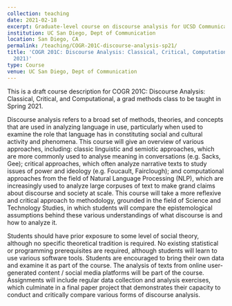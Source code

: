 ```yaml
---
collection: teaching
date: 2021-02-18
excerpt: Graduate-level course on discourse analysis for UCSD Communication
institution: UC San Diego, Dept of Communication
location: San Diego, CA
permalink: /teaching/COGR-201C-discourse-analysis-sp21/
title: 'COGR 201C: Discourse Analysis: Classical, Critical, Computational (Spring
  2021)'
type: Course
venue: UC San Diego, Dept of Communication
---
```


This is a draft course description for COGR 201C: Discourse Analysis: Classical, Critical, and Computational, a grad methods class to be taught in Spring 2021.

Discourse analysis refers to a broad set of methods, theories, and concepts that are used in analyzing language in use, particularly when used to examine the role that language has in constituting social and cultural activity and phenomena. This course will give an overview of various approaches, including: classic linguistic and semiotic approaches, which are more commonly used to analyse meaning in conversations (e.g. Sacks, Gee); critical approaches, which often analyze narrative texts to study issues of power and ideology (e.g. Foucault, Fairclough); and computational approaches from the field of Natural Language Processing (NLP), which are increasingly used to analyze large corpuses of text to make grand claims about discourse and society at scale. This course will take a more reflexive and critical approach to methodology, grounded in the field of Science and Technology Studies, in which students will compare the epistemological assumptions behind these various understandings of what discourse is and how to analyze it. 

Students should have prior exposure to some level of social theory, although no specific theoretical tradition is required. No existing statistical or programming prerequisites are required, although students will learn to use various software tools. Students are encouraged to bring their own data and examine it as part of the course. The analysis of texts from online user-generated content / social media platforms will be part of the course. Assignments will include regular data collection and analysis exercises, which culminate in a final paper project that demonstrates their capacity to conduct and critically compare various forms of discourse analysis.